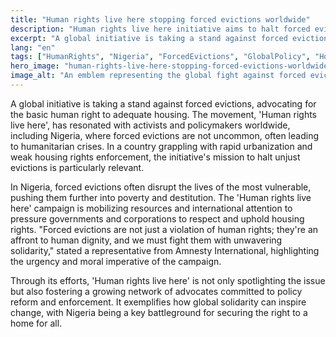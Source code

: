 ```yaml
---
title: "Human rights live here stopping forced evictions worldwide"
description: "Human rights live here initiative aims to halt forced evictions, a pressing issue impacting lives globally and in Nigeria."
excerpt: "A global initiative is taking a stand against forced evictions."
lang: "en"
tags: ["HumanRights", "Nigeria", "ForcedEvictions", "GlobalPolicy", "HousingRights"]
hero_image: "human-rights-live-here-stopping-forced-evictions-worldwide.png"
image_alt: "An emblem representing the global fight against forced evictions with keyword"
---
```


A global initiative is taking a stand against forced evictions, advocating for the basic human right to adequate housing. The movement, 'Human rights live here', has resonated with activists and policymakers worldwide, including Nigeria, where forced evictions are not uncommon, often leading to humanitarian crises. In a country grappling with rapid urbanization and weak housing rights enforcement, the initiative's mission to halt unjust evictions is particularly relevant.

In Nigeria, forced evictions often disrupt the lives of the most vulnerable, pushing them further into poverty and destitution. The 'Human rights live here' campaign is mobilizing resources and international attention to pressure governments and corporations to respect and uphold housing rights. "Forced evictions are not just a violation of human rights; they're an affront to human dignity, and we must fight them with unwavering solidarity," stated a representative from Amnesty International, highlighting the urgency and moral imperative of the campaign.

Through its efforts, 'Human rights live here' is not only spotlighting the issue but also fostering a growing network of advocates committed to policy reform and enforcement. It exemplifies how global solidarity can inspire change, with Nigeria being a key battleground for securing the right to a home for all.